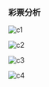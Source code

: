 ### 彩票分析

![c1](https://github.com/amonest/caipiao-analyse/c1.png)

![c2](https://github.com/amonest/caipiao-analyse/c2.png)

![c3](https://github.com/amonest/caipiao-analyse/c3.png)

![c4](https://github.com/amonest/caipiao-analyse/c4.png)